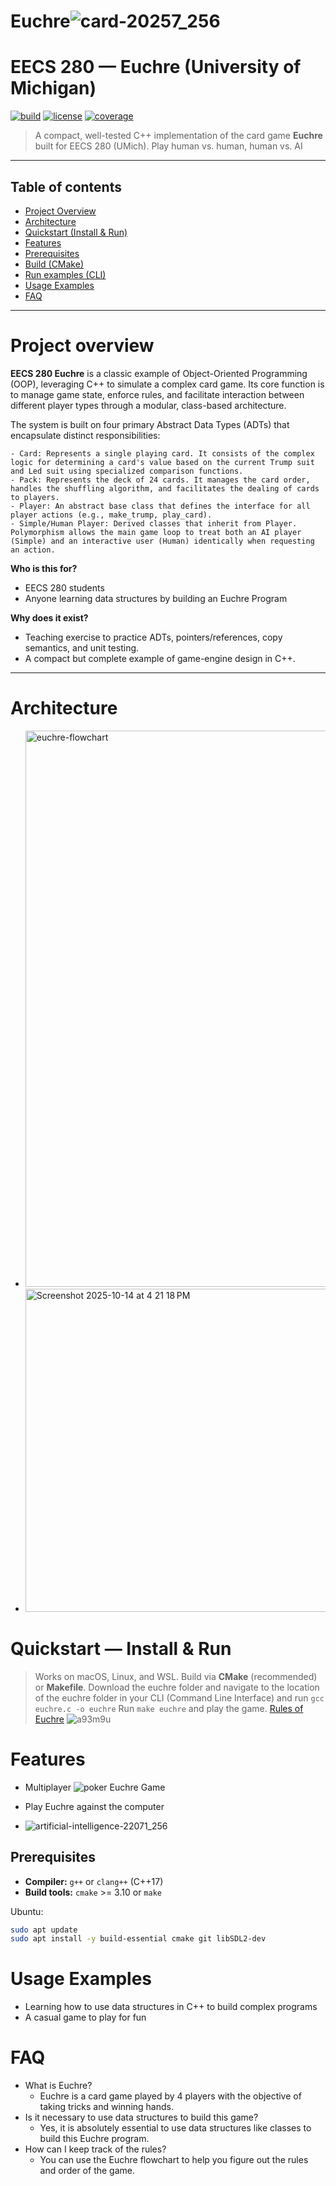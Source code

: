 # Euchre![card-20257_256](https://github.com/user-attachments/assets/4a416298-2b99-403a-a208-0c630be178ed)


# EECS 280 — **Euchre** (University of Michigan)
[![build](https://img.shields.io/badge/build-passing-brightgreen)](https://github.com/yourname/eecs280-euchre) [![license](https://img.shields.io/badge/license-MIT-blue.svg)](#license) [![coverage](https://img.shields.io/badge/coverage-85%25-yellow.svg)](#tests)

> A compact, well-tested C++ implementation of the card game **Euchre** built for EECS 280 (UMich). Play human vs. human, human vs. AI
---

## Table of contents
- [Project Overview](#project-overview)
- [Architecture](#architecture)
- [Quickstart (Install & Run)](#quickstart--install--run)
- [Features](#features)
- [Prerequisites](#prerequisites)
- [Build (CMake)](#build-cmake)
- [Run examples (CLI)](#run-examples-cli)
- [Usage Examples](#usage-examples)
- [FAQ](#faq)



---

# Project overview
**EECS 280 Euchre** is a classic example of Object-Oriented Programming (OOP), leveraging C++ to simulate a complex card game. Its core function is to manage game state, enforce rules, and facilitate interaction between different player types through a modular, class-based architecture.

The system is built on four primary Abstract Data Types (ADTs) that encapsulate distinct responsibilities:
    
    - Card: Represents a single playing card. It consists of the complex logic for determining a card's value based on the current Trump suit and Led suit using specialized comparison functions.
    - Pack: Represents the deck of 24 cards. It manages the card order, handles the shuffling algorithm, and facilitates the dealing of cards to players.
    - Player: An abstract base class that defines the interface for all player actions (e.g., make_trump, play_card).
    - Simple/Human Player: Derived classes that inherit from Player. Polymorphism allows the main game loop to treat both an AI player (Simple) and an interactive user (Human) identically when requesting an action.
**Who is this for?**
- EECS 280 students 
- Anyone learning data structures  by building an Euchre Program


**Why does it exist?**
- Teaching exercise to practice ADTs, pointers/references, copy semantics, and unit testing.
- A compact but complete example of game-engine design in C++.

---
# Architecture
- <img width="1470" height="890" alt="euchre-flowchart" src="https://github.com/user-attachments/assets/dabd0cc9-42da-428c-9d30-646ae05a4352" />
- <img width="592" height="517" alt="Screenshot 2025-10-14 at 4 21 18 PM" src="https://github.com/user-attachments/assets/6beabc47-74c2-491b-835b-40cab73715e4" />

# Quickstart — Install & Run

> Works on macOS, Linux, and WSL. Build via **CMake** (recommended) or **Makefile**.
> Download the euchre folder and navigate to the location of the euchre folder in your CLI (Command Line Interface) and run ```gcc euchre.c -o euchre```
> Run ```make euchre``` and play the game. [Rules of Euchre](https://bicyclecards.com/how-to-play/euchre)
![a93m9u](https://github.com/user-attachments/assets/07c1e23f-a0c3-4866-8b92-4992ee426f78)

# Features
- Multiplayer ![poker](https://github.com/user-attachments/assets/701e2d19-e523-4b91-94da-4a0cc89c864b)
Euchre Game

- Play Euchre against the computer
- ![artificial-intelligence-22071_256](https://github.com/user-attachments/assets/c893df5a-60b2-489b-8d7b-944dbbc73b13)

## Prerequisites
- **Compiler:** `g++` or `clang++` (C++17)
- **Build tools:** `cmake` >= 3.10 or `make`

Ubuntu:
```bash
sudo apt update
sudo apt install -y build-essential cmake git libSDL2-dev
```
# Usage Examples
- Learning how to use data structures in C++ to build complex programs
- A casual game to play for fun
# FAQ
- What is Euchre?
    - Euchre is a card game played by 4 players with the objective of taking tricks and winning hands.
- Is it necessary to use data structures to build this game?
    -  Yes, it is absolutely essential to use data structures like classes to build this Euchre program.
- How can I keep track of the rules?
    - You can use the Euchre flowchart to help you figure out the rules and order of the game.



